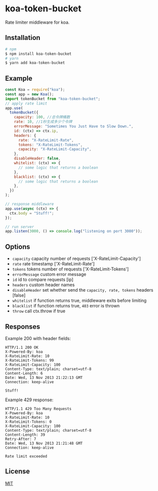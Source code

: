 # koa-token-bucket



Rate limiter middleware for koa.

## Installation

```bash
# npm
$ npm install koa-token-bucket
# yarn
$ yarn add koa-token-bucket
```

## Example

```js
const Koa = require("koa");
const app = new Koa();
import tokenBucket from "koa-token-bucket";
// apply rate limit
app.use(
  tokenBucket({
    capacity: 100, //总令牌桶数
    rate: 10, //1秒生成多少个令牌
    errorMessage: "Sometimes You Just Have to Slow Down.",
    id: (ctx) => ctx.ip,
    headers: {
      rate: "X-RateLimit-Rate",
      tokens: "X-RateLimit-Tokens",
      capacity: "X-RateLimit-Capacity",
    },
    disableHeader: false,
    whitelist: (ctx) => {
      // some logic that returns a boolean
    },
    blacklist: (ctx) => {
      // some logic that returns a boolean
    },
  })
);

// response middleware
app.use(async (ctx) => {
  ctx.body = "Stuff!";
});

// run server
app.listen(3000, () => console.log("listening on port 3000"));
```

## Options

- `capacity` capacity number of requests ['X-RateLimit-Capacity']
- `rate` rate timestamp ['X-RateLimit-Rate']
- `tokens` tokens number of requests ['X-RateLimit-Tokens']
- `errorMessage` custom error message
- `id` id to compare requests [ip]
- `headers` custom header names
- `disableHeader` set whether send the `capacity, rate, tokens` headers [false]
- `whitelist` if function returns true, middleware exits before limiting
- `blacklist` if function returns true, `403` error is thrown
- `throw` call ctx.throw if true

## Responses

Example 200 with header fields:

```
HTTP/1.1 200 OK
X-Powered-By: koa
X-RateLimit-Rate: 10
X-RateLimit-Tokens: 99
X-RateLimit-Capacity: 100
Content-Type: text/plain; charset=utf-8
Content-Length: 6
Date: Wed, 13 Nov 2013 21:22:13 GMT
Connection: keep-alive

Stuff!
```

Example 429 response:

```
HTTP/1.1 429 Too Many Requests
X-Powered-By: koa
X-RateLimit-Rate: 10
X-RateLimit-Tokens: 0
X-RateLimit-Capacity: 100
Content-Type: text/plain; charset=utf-8
Content-Length: 39
Retry-After: 7
Date: Wed, 13 Nov 2013 21:21:48 GMT
Connection: keep-alive

Rate limit exceeded
```

## License

[MIT](LICENSE)

##
